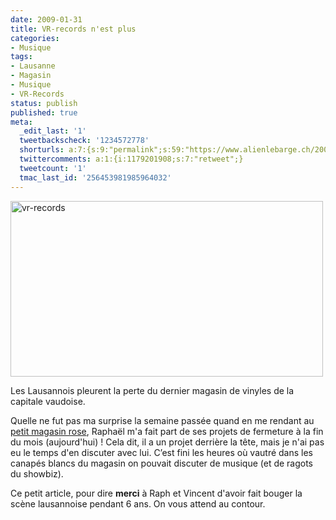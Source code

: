 ```yaml
---
date: 2009-01-31
title: VR-records n'est plus
categories:
- Musique
tags:
- Lausanne
- Magasin
- Musique
- VR-Records
status: publish
published: true
meta:
  _edit_last: '1'
  tweetbackscheck: '1234572778'
  shorturls: a:7:{s:9:"permalink";s:59:"https://www.alienlebarge.ch/2009/01/31/vr-records-nest-plus/";s:7:"tinyurl";s:25:"https://tinyurl.com/d8xsvk";s:4:"isgd";s:17:"https://is.gd/ikop";s:5:"bitly";s:18:"https://bit.ly/hfhO";s:5:"snipr";s:22:"https://snipr.com/b9z5i";s:5:"snurl";s:22:"https://snurl.com/b9z5i";s:7:"snipurl";s:24:"https://snipurl.com/b9z5i";}
  twittercomments: a:1:{i:1179201908;s:7:"retweet";}
  tweetcount: '1'
  tmac_last_id: '256453981985964032'
---
```

<img class="alignnone size-full wp-image-1012" title="vr-records" src="https://dlgjp9x71cipk.cloudfront.net/2009/01/vr-records.png" alt="vr-records" width="500" height="281" />

Les Lausannois pleurent la perte du dernier magasin de vinyles de la capitale vaudoise.

Quelle ne fut pas ma surprise la semaine passée quand en me rendant au <a title="Le site du magasin VR-Records" href="https://www.vr-records.ch">petit magasin rose</a>, Raphaël m'a fait part de ses projets de fermeture à la fin du mois (aujourd'hui) ! Cela dit, il a un projet derrière la tête, mais je n'ai pas eu le temps d'en discuter avec lui. C’est fini les heures où vautré dans les canapés blancs du magasin on pouvait discuter de musique (et de ragots du showbiz).

Ce petit article, pour dire <strong>merci</strong> à Raph et Vincent d'avoir fait bouger la scène lausannoise pendant 6 ans. On vous attend au contour.
